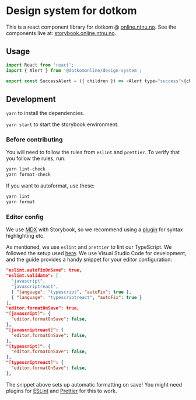 # Design system for dotkom

This is a react component library for dotkom @ [online.ntnu.no](https://online.ntnu.no). See the components live at: [storybook.online.ntnu.no](https://storybook.online.ntnu.no).

## Usage

```javascript
import React from 'react';
import { Alert } from '@dotkomonline/design-system';

export const SuccessAlert = ({ children }) => <Alert type="success">{children}</Alert>;
```

## Development

`yarn` to install the dependencies.

`yarn start` to start the storybook environment.

### Before contributing

You will need to follow the rules from `eslint` and `prettier`. To verify that you follow the rules, run:

```bash
yarn lint-check
yarn format-check
```

If you want to autoformat, use these:

```bash
yarn lint
yarn format
```

### Editor config

We use [MDX](https://mdxjs.com/) with Storybook, so we recommend using a [plugin](https://marketplace.visualstudio.com/items?itemName=silvenon.mdx) for syntax highlighting etc.

As mentioned, we use `eslint` and `prettier` to lint our TypeScript. We followed the setup used [here](https://dev.to/robertcoopercode/using-eslint-and-prettier-in-a-typescript-project-53jb). We use Visual Studio Code for development, and the guide provides a handy snippet for your editor configuration:

```json
"eslint.autoFixOnSave": true,
"eslint.validate": [
  "javascript",
  "javascriptreact",
  { "language": "typescript", "autoFix": true },
  { "language": "typescriptreact", "autoFix": true }
],
"editor.formatOnSave": true,
"[javascript]": {
  "editor.formatOnSave": false,
},
"[javascriptreact]": {
  "editor.formatOnSave": false,
},
"[typescript]": {
  "editor.formatOnSave": false,
},
"[typescriptreact]": {
  "editor.formatOnSave": false,
},
```

The snippet above sets up automatic formatting on save! You might need plugins for [ESLint](https://marketplace.visualstudio.com/items?itemName=dbaeumer.vscode-eslint) and [Prettier](https://marketplace.visualstudio.com/items?itemName=esbenp.prettier-vscode) for this to work.
